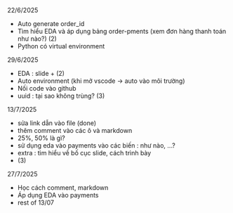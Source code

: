 22/6/2025
- Auto generate order_id
- Tìm hiểu EDA và áp dụng bảng order-pments (xem đơn hàng thanh toán như nào?) (2)
- Python có virtual environment
   
29/6/2025
- EDA : slide + (2)
- Auto environment (khi mở vscode -> auto vào môi trường)
- Nối code vào github
- uuid : tại sao không trùng? (3)

13/7/2025
- sửa link dẫn vào file (done)
- thêm comment vào các ô và markdown
- 25%, 50% là gì? 
- sử dụng eda vào payments vào các biến : như nào, ...?
- extra : tìm hiểu về bố cục slide, cách trình bày
- (3)

27/7/2025
- Học cách comment, markdown
- Áp dụng EDA vào payments
- rest of 13/07
